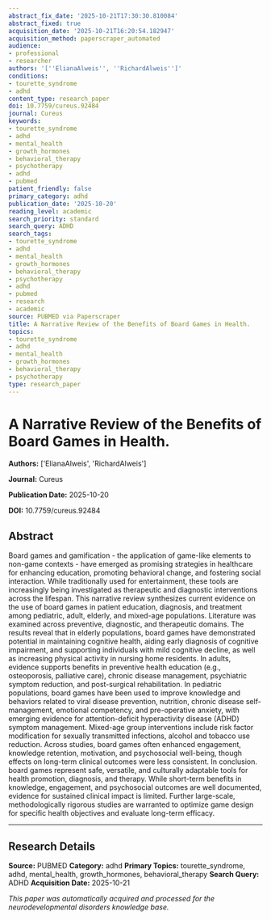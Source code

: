 ```yaml
---
abstract_fix_date: '2025-10-21T17:30:30.810084'
abstract_fixed: true
acquisition_date: '2025-10-21T16:20:54.182947'
acquisition_method: paperscraper_automated
audience:
- professional
- researcher
authors: '[''ElianaAlweis'', ''RichardAlweis'']'
conditions:
- tourette_syndrome
- adhd
content_type: research_paper
doi: 10.7759/cureus.92484
journal: Cureus
keywords:
- tourette_syndrome
- adhd
- mental_health
- growth_hormones
- behavioral_therapy
- psychotherapy
- adhd
- pubmed
patient_friendly: false
primary_category: adhd
publication_date: '2025-10-20'
reading_level: academic
search_priority: standard
search_query: ADHD
search_tags:
- tourette_syndrome
- adhd
- mental_health
- growth_hormones
- behavioral_therapy
- psychotherapy
- adhd
- pubmed
- research
- academic
source: PUBMED via Paperscraper
title: A Narrative Review of the Benefits of Board Games in Health.
topics:
- tourette_syndrome
- adhd
- mental_health
- growth_hormones
- behavioral_therapy
- psychotherapy
type: research_paper
---
```


# A Narrative Review of the Benefits of Board Games in Health.

**Authors:** ['ElianaAlweis', 'RichardAlweis']

**Journal:** Cureus

**Publication Date:** 2025-10-20

**DOI:** 10.7759/cureus.92484

## Abstract

Board games and gamification - the application of game-like elements to non-game contexts - have emerged as promising strategies in healthcare for enhancing education, promoting behavioral change, and fostering social interaction. While traditionally used for entertainment, these tools are increasingly being investigated as therapeutic and diagnostic interventions across the lifespan. This narrative review synthesizes current evidence on the use of board games in patient education, diagnosis, and treatment among pediatric, adult, elderly, and mixed-age populations. Literature was examined across preventive, diagnostic, and therapeutic domains. The results reveal that in elderly populations, board games have demonstrated potential in maintaining cognitive health, aiding early diagnosis of cognitive impairment, and supporting individuals with mild cognitive decline, as well as increasing physical activity in nursing home residents. In adults, evidence supports benefits in preventive health education (e.g., osteoporosis, palliative care), chronic disease management, psychiatric symptom reduction, and post-surgical rehabilitation. In pediatric populations, board games have been used to improve knowledge and behaviors related to viral disease prevention, nutrition, chronic disease self-management, emotional competency, and pre-operative anxiety, with emerging evidence for attention-deficit hyperactivity disease (ADHD) symptom management. Mixed-age group interventions include risk factor modification for sexually transmitted infections, alcohol and tobacco use reduction. Across studies, board games often enhanced engagement, knowledge retention, motivation, and psychosocial well-being, though effects on long-term clinical outcomes were less consistent. In conclusion. board games represent safe, versatile, and culturally adaptable tools for health promotion, diagnosis, and therapy. While short-term benefits in knowledge, engagement, and psychosocial outcomes are well documented, evidence for sustained clinical impact is limited. Further large-scale, methodologically rigorous studies are warranted to optimize game design for specific health objectives and evaluate long-term efficacy.

---

## Research Details

**Source:** PUBMED
**Category:** adhd
**Primary Topics:** tourette_syndrome, adhd, mental_health, growth_hormones, behavioral_therapy
**Search Query:** ADHD
**Acquisition Date:** 2025-10-21

*This paper was automatically acquired and processed for the neurodevelopmental disorders knowledge base.*
